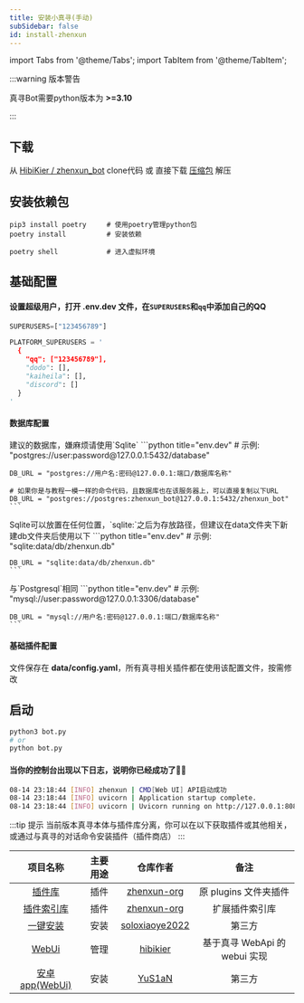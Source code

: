 ```yaml
---
title: 安装小真寻(手动)
subSidebar: false
id: install-zhenxun
---
```


import Tabs from '@theme/Tabs';
import TabItem from '@theme/TabItem';

:::warning 版本警告

真寻Bot需要python版本为 **>=3.10**

:::

下载
---

从 [HibiKier / zhenxun_bot](https://github.com/HibiKier/zhenxun_bot) clone代码 或 直接下载 [压缩包](https://github.com/HibiKier/zhenxun_bot/archive/refs/heads/main.zip) 解压

安装依赖包
---

```shell
pip3 install poetry     # 使用poetry管理python包
poetry install          # 安装依赖

poetry shell            # 进入虚拟环境
```

基础配置
---

#### 设置超级用户，打开 **.env.dev** 文件，在`SUPERUSERS`和`qq`中添加自己的QQ

```python title="env.dev"
SUPERUSERS=["123456789"]

PLATFORM_SUPERUSERS = '
  {
    "qq": ["123456789"],
    "dodo": [],
    "kaiheila": [],
    "discord": []
  }
'
```

#### 数据库配置

<Tabs>
  <TabItem value="Postgresql" label="Postgresql" default>
    建议的数据库，嫌麻烦请使用`Sqlite`
    ```python title="env.dev"
    # 示例: "postgres://user:password@127.0.0.1:5432/database"

    DB_URL = "postgres://用户名:密码@127.0.0.1:端口/数据库名称"

    # 如果你是与教程一模一样的命令代码，且数据库也在该服务器上，可以直接复制以下URL
    DB_URL = "postgres://postgres:zhenxun_bot@127.0.0.1:5432/zhenxun_bot"
    ```
  </TabItem>
  <TabItem value="Sqlite" label="Sqlite">
    Sqlite可以放置在任何位置，`sqlite:`之后为存放路径，但建议在data文件夹下新建db文件夹后使用以下
    ```python title="env.dev"
    # 示例: "sqlite:data/db/zhenxun.db"

    DB_URL = "sqlite:data/db/zhenxun.db"
    ```
  </TabItem>
  <TabItem value="Mysql" label="Mysql">
    与`Postgresql`相同
    ```python title="env.dev"
    # 示例: "mysql://user:password@127.0.0.1:3306/database"

    DB_URL = "mysql://用户名:密码@127.0.0.1:端口/数据库名称"
    ```
  </TabItem>
</Tabs>

#### 基础插件配置

文件保存在 **data/config.yaml**，所有真寻相关插件都在使用该配置文件，按需修改

启动
---

```bash
python3 bot.py
# or
python bot.py
```

#### 当你的控制台出现以下日志，说明你已经成功了🎉🎉

```bash
08-14 23:18:44 [INFO] zhenxun | CMD[Web UI] API启动成功
08-14 23:18:44 [INFO] uvicorn | Application startup complete.
08-14 23:18:44 [INFO] uvicorn | Uvicorn running on http://127.0.0.1:8080 (Press CTRL+C to quit)
```

:::tip 提示
当前版本真寻本体与插件库分离，你可以在以下获取插件或其他相关，或通过与真寻的对话命令安装插件（插件商店）
:::

|                                项目名称                                | 主要用途 |                      仓库作者                       |             备注              |
| :--------------------------------------------------------------------: | :------: | :-------------------------------------------------: | :---------------------------: |
|      [插件库](https://github.com/zhenxun-org/zhenxun_bot_plugins)      |   插件   |    [zhenxun-org](https://github.com/zhenxun-org)    |     原 plugins 文件夹插件     |
| [插件索引库](https://github.com/zhenxun-org/zhenxun_bot_plugins_index) |   插件   |    [zhenxun-org](https://github.com/zhenxun-org)    |        扩展插件索引库         |
|    [一键安装](https://github.com/soloxiaoye2022/zhenxun_bot-deploy)    |   安装   | [soloxiaoye2022](https://github.com/soloxiaoye2022) |           第三方            |
|         [WebUi](https://github.com/HibiKier/zhenxun_bot_webui)         |   管理   |       [hibikier](https://github.com/HibiKier)       | 基于真寻 WebApi 的 webui 实现 |
|  [安卓 app(WebUi)](https://github.com/YuS1aN/zhenxun_bot_android_ui)   |   安装   |         [YuS1aN](https://github.com/YuS1aN)         |            第三方             |
